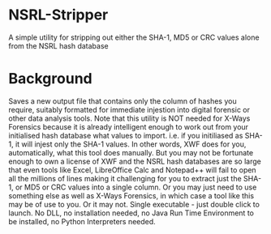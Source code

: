 # NSRL-Stripper
A simple utility for stripping out either the SHA-1, MD5 or CRC values alone from the NSRL hash database 

# Background
Saves a new output file that contains only the column of hashes you require, suitably formatted for immediate injestion into digital forensic or other data analysis tools. Note that this utility is NOT needed for X-Ways Forensics because it is already intelligent enough to work out from your initialised hash database what values to import. i.e. if you initiliased as SHA-1, it will injest only the SHA-1 values. In other words, XWF does for you, automatically, what this tool does manually. But you may not be fortunate enough to own a license of XWF and the NSRL hash databases are so large that even tools like Excel, LibreOffice Calc and Notepad++ will fail to open all the millions of lines making it challenging for you to extract just the SHA-1, or MD5 or CRC values into a single column. Or you may just need to use something else as well as X-Ways Forensics, in which case a tool like this may be of use to you. Or it may not. Single executable - just double click to launch. No DLL, no installation needed, no Java Run Time Environment to be installed, no Python Interpreters needed.
                                                         
